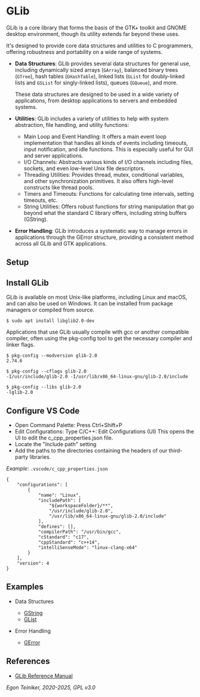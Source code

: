 # GLib

GLib is a core library that forms the basis of the GTK+ toolkit and GNOME 
desktop environment, though its utility extends far beyond these uses. 

It's designed to provide core data structures and utilities to C programmers, 
offering robustness and portability on a wide range of systems.

* **Data Structures**:
    GLib provides several data structures for general use, including dynamically 
    sized arrays (`GArray`), balanced binary trees (`GTree`), hash tables 
    (`GHashTable`), linked lists (`GList` for doubly-linked lists and `GSList` 
    for singly-linked lists), queues (`GQueue`), and more. 
    
    These data structures are designed to be used in a wide variety of applications, 
    from desktop applications to servers and embedded systems.

* **Utilities**:
    GLib includes a variety of utilities to help with system abstraction, 
    file handling, and utility functions:

    * Main Loop and Event Handling: It offers a main event loop implementation that handles all kinds of events including timeouts, input notification, and idle functions. This is especially useful for GUI and server applications.
    * I/O Channels: Abstracts various kinds of I/O channels including files, sockets, and even low-level Unix file descriptors.
    * Threading Utilities: Provides thread, mutex, conditional variables, and other synchronization primitives. It also offers high-level constructs like thread pools.
    * Timers and Timeouts: Functions for calculating time intervals, setting timeouts, etc.
    * String Utilities: Offers robust functions for string manipulation that go beyond what the standard C library offers, including string buffers (GString).

* **Error Handling**:
    GLib introduces a systematic way to manage errors in applications through 
    the GError structure, providing a consistent method across all GLib and 
    GTK applications.


## Setup 

## Install GLib
GLib is available on most Unix-like platforms, including Linux and macOS, 
and can also be used on Windows. It can be installed from package managers 
or compiled from source. 

```
$ sudo apt install libglib2.0-dev
```

Applications that use GLib usually compile with gcc or another compatible 
compiler, often using the pkg-config tool to get the necessary compiler 
and linker flags.

```
$ pkg-config --modversion glib-2.0
2.74.6

$ pkg-config --cflags glib-2.0
-I/usr/include/glib-2.0 -I/usr/lib/x86_64-linux-gnu/glib-2.0/include 

$ pkg-config --libs glib-2.0
-lglib-2.0 
```

## Configure VS Code 

* Open Command Palette: Press Ctrl+Shift+P
* Edit Configurations: Type C/C++: Edit Configurations (UI)
	This opens the UI to edit the c_cpp_properties.json file.
* Locate the "Include path" setting 
* Add the paths to the directories containing the headers of 
    our third-party libraries. 

_Example_: `.vscode/c_cpp_properties.json`
```
{
    "configurations": [
        {
            "name": "Linux",
            "includePath": [
                "${workspaceFolder}/**",
                "/usr/include/glib-2.0",
                "/usr/lib/x86_64-linux-gnu/glib-2.0/include"
            ],
            "defines": [],
            "compilerPath": "/usr/bin/gcc",
            "cStandard": "c17",
            "cppStandard": "c++14",
            "intelliSenseMode": "linux-clang-x64"
        }
    ],
    "version": 4
}
```

## Examples 

* Data Structures 
    * [GString](GString/)
    * [GList](GList/)

* Error Handling
    * [GError](GError/)

## References

* [GLib Reference Manual](https://gnome.pages.gitlab.gnome.org/libsoup/glib/)

*Egon Teiniker, 2020-2025, GPL v3.0* 
